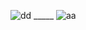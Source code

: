 ![dd](https://github.com/ChiragGadhvi/FlutterLoginPage/assets/108175344/ca9c6c66-d8c1-4231-b73f-4d63d09e7784)   _____
![aa](https://github.com/ChiragGadhvi/FlutterLoginPage/assets/108175344/b8c42852-4edd-43c5-8f49-c766520f2b9a)
